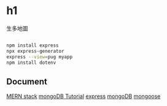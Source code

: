 # h1

生多地圖

```bash

npm install express
npx express-generator
express --view=pug myapp
npm install dotenv
```

## Document

[MERN stack](https://medium.com/@beaucarnes/learn-the-mern-stack-by-building-an-exercise-tracker-mern-tutorial-59c13c1237a1)
[mongoDB Tutorial](https://medium.com/@beaucarnes/learn-the-mern-stack-by-building-an-exercise-tracker-mern-tutorial-59c13c1237a1)
[express](https://expressjs.com/)
[mongoDB](https://docs.mongodb.com/manual/introduction/)
[mongoose](https://mongoosejs.com/docs/guides.html)